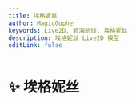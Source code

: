 ```yaml
---
title: 埃格妮丝
author: MagicGopher
keywords: Live2D, 碧海航线, 埃格妮丝
description: 埃格妮丝 Live2D 模型
editLink: false
---
```


# ✨ 埃格妮丝

<ClientOnly>
    <Live2DViewer modelUrl="https://fastly.jsdelivr.net/gh/magicgopher/blog-live2d-models/AzurLane/aijier_3/aijier_3.model3.json" :scale="0.1" :offset-y="-50" :offset-x="50" />
</ClientOnly>